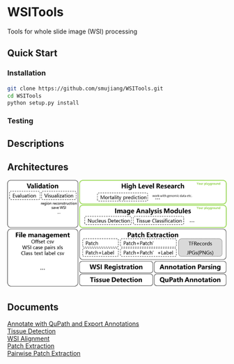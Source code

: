 # WSITools
Tools for whole slide image (WSI) processing
## Quick Start
### Installation
```bash
git clone https://github.com/smujiang/WSITools.git
cd WSITools
python setup.py install
```
### Testing



## Descriptions

## Architectures
![Architecture](docs/imgs/arch.png)
## Documents
[Annotate with QuPath and Export Annotations](docs/wsi_annotation/QuPath_scripts/readme.md)   
[Tissue Detection](docs/tissue_detection/tissue_detector.md)   
[WSI Alignment](docs/wsi_registration/wsi_registration.md)    
[Patch Extraction](docs/patch_extraction/patch_extraction.md)     
[Pairwise Patch Extraction](docs/patch_extraction/pairwise_patch_extraction.md)

